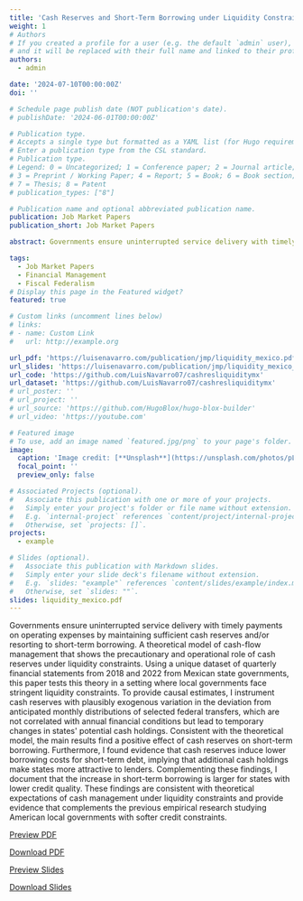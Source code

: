 ```yaml
---
title: 'Cash Reserves and Short-Term Borrowing under Liquidity Constraints'
weight: 1
# Authors
# If you created a profile for a user (e.g. the default `admin` user), write the username (folder name) here
# and it will be replaced with their full name and linked to their profile.
authors:
  - admin

date: '2024-07-10T00:00:00Z'
doi: ''

# Schedule page publish date (NOT publication's date).
# publishDate: '2024-06-01T00:00:00Z'

# Publication type.
# Accepts a single type but formatted as a YAML list (for Hugo requirements).
# Enter a publication type from the CSL standard.
# Publication type.
# Legend: 0 = Uncategorized; 1 = Conference paper; 2 = Journal article;
# 3 = Preprint / Working Paper; 4 = Report; 5 = Book; 6 = Book section;
# 7 = Thesis; 8 = Patent
# publication_types: ["8"]

# Publication name and optional abbreviated publication name.
publication: Job Market Papers
publication_short: Job Market Papers

abstract: Governments ensure uninterrupted service delivery with timely payments on operating expenses by maintaining sufficient cash reserves and/or resorting to short-term borrowing. A theoretical model of cash-flow management that shows the precautionary and operational role of cash reserves under liquidity constraints. Using a unique dataset of quarterly financial statements from 2018 and 2022 from Mexican state governments, this paper tests this theory in a setting where local governments face stringent liquidity constraints. To provide causal estimates, I instrument cash reserves with plausibly exogenous variation in the deviation from anticipated monthly distributions of selected federal transfers, which are not correlated with annual financial conditions but lead to temporary changes in states' potential cash holdings. Consistent with the theoretical model, the main results find a positive effect of cash reserves on short-term borrowing. Furthermore, I found evidence that cash reserves induce lower borrowing costs for short-term debt, implying that additional cash holdings make states more attractive to lenders. Complementing these findings, I document that the increase in short-term borrowing is larger for states with lower credit quality. These findings are consistent with theoretical expectations of cash management under liquidity constraints and provide evidence that complements the previous empirical research studying American local governments with softer credit constraints. 

tags:
  - Job Market Papers
  - Financial Management
  - Fiscal Federalism
# Display this page in the Featured widget?
featured: true

# Custom links (uncomment lines below)
# links:
# - name: Custom Link
#   url: http://example.org

url_pdf: 'https://luisenavarro.com/publication/jmp/liquidity_mexico.pdf'
url_slides: 'https://luisenavarro.com/publication/jmp/liquidity_mexico_slides.pdf'
url_code: 'https://github.com/LuisNavarro07/cashresliquiditymx'
url_dataset: 'https://github.com/LuisNavarro07/cashresliquiditymx'
# url_poster: ''
# url_project: ''
# url_source: 'https://github.com/HugoBlox/hugo-blox-builder'
# url_video: 'https://youtube.com'

# Featured image
# To use, add an image named `featured.jpg/png` to your page's folder.
image:
  caption: 'Image credit: [**Unsplash**](https://unsplash.com/photos/pLCdAaMFLTE)'
  focal_point: ''
  preview_only: false

# Associated Projects (optional).
#   Associate this publication with one or more of your projects.
#   Simply enter your project's folder or file name without extension.
#   E.g. `internal-project` references `content/project/internal-project/index.md`.
#   Otherwise, set `projects: []`.
projects:
  - example

# Slides (optional).
#   Associate this publication with Markdown slides.
#   Simply enter your slide deck's filename without extension.
#   E.g. `slides: "example"` references `content/slides/example/index.md`.
#   Otherwise, set `slides: ""`.
slides: liquidity_mexico.pdf
---
```


Governments ensure uninterrupted service delivery with timely payments on operating expenses by maintaining sufficient cash reserves and/or resorting to short-term borrowing. A theoretical model of cash-flow management that shows the precautionary and operational role of cash reserves under liquidity constraints. Using a unique dataset of quarterly financial statements from 2018 and 2022 from Mexican state governments, this paper tests this theory in a setting where local governments face stringent liquidity constraints. To provide causal estimates, I instrument cash reserves with plausibly exogenous variation in the deviation from anticipated monthly distributions of selected federal transfers, which are not correlated with annual financial conditions but lead to temporary changes in states' potential cash holdings. Consistent with the theoretical model, the main results find a positive effect of cash reserves on short-term borrowing. Furthermore, I found evidence that cash reserves induce lower borrowing costs for short-term debt, implying that additional cash holdings make states more attractive to lenders. Complementing these findings, I document that the increase in short-term borrowing is larger for states with lower credit quality. These findings are consistent with theoretical expectations of cash management under liquidity constraints and provide evidence that complements the previous empirical research studying American local governments with softer credit constraints. 

<a href="liquidity_mexico.pdf" target="_blank" class="btn btn-primary">Preview PDF</a>

<a href="liquidity_mexico.pdf" download class="btn btn-secondary">Download PDF</a>

<a href="liquidity_mexico_slides.pdf" target="_blank" class="btn btn-primary">Preview Slides</a>

<a href="liquidity_mexico_slides.pdf" download class="btn btn-secondary">Download Slides</a>

